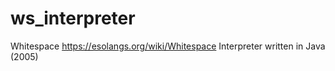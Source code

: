 # ws_interpreter
Whitespace https://esolangs.org/wiki/Whitespace Interpreter written in Java (2005)

